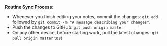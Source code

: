 **Routine Sync Process**:

- Whenever you finish editing your notes, commit the changes: `git add .` followed by `git commit -m "A message describing your changes"`.
- Push the changes to GitHub: `git push origin master`
- On any other device, before starting work, pull the latest changes: `git pull origin master`
test